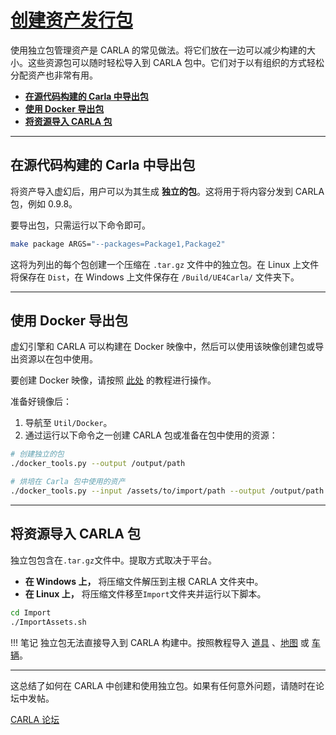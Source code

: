 # [创建资产发行包](https://carla.readthedocs.io/en/latest/tuto_A_create_standalone/) 

使用独立包管理资产是 CARLA 的常见做法。将它们放在一边可以减少构建的大小。这些资源包可以随时轻松导入到 CARLA 包中。它们对于以有组织的方式轻松分配资产也非常有用。

- [__在源代码构建的 Carla 中导出包__](#export-a-package-from-the-ue4-editor)  
- [__使用 Docker 导出包__](#export-a-package-using-docker)
- [__将资源导入 CARLA 包__](#import-assets-into-a-carla-package)  

---
## 在源代码构建的 Carla 中导出包

将资产导入虚幻后，用户可以为其生成 __独立的包__。这将用于将内容分发到 CARLA 包，例如 0.9.8。

要导出包，只需运行以下命令即可。

```sh
make package ARGS="--packages=Package1,Package2"
```

这将为列出的每个包创建一个压缩在 `.tar.gz` 文件中的独立包。在 Linux 上文件将保存在 `Dist`，在 Windows 上文件保存在 `/Build/UE4Carla/` 文件夹下。

---

## 使用 Docker 导出包

虚幻引擎和 CARLA 可以构建在 Docker 映像中，然后可以使用该映像创建包或导出资源以在包中使用。

要创建 Docker 映像，请按照 [此处](build_docker_unreal.md) 的教程进行操作。

准备好镜像后：

1. 导航至 `Util/Docker`。
2. 通过运行以下命令之一创建 CARLA 包或准备在包中使用的资源：

```sh
# 创建独立的包
./docker_tools.py --output /output/path

# 烘培在 Carla 包中使用的资产
./docker_tools.py --input /assets/to/import/path --output /output/path --packages PkgeName1,PkgeName2
```

---
## 将资源导入 CARLA 包

独立包包含在`.tar.gz`文件中。提取方式取决于平台。

*   __在 Windows 上，__ 将压缩文件解压到主根 CARLA 文件夹中。
*   __在 Linux 上，__ 将压缩文件移至`Import`文件夹并运行以下脚本。

```sh
cd Import
./ImportAssets.sh
```

!!! 笔记
    独立包无法直接导入到 CARLA 构建中。按照教程导入 [道具](tuto_A_add_props.md) 、[地图](tuto_M_custom_map_overview.md) 或 [车辆](tuto_A_add_vehicle.md)。

---

这总结了如何在 CARLA 中创建和使用独立包。如果有任何意外问题，请随时在论坛中发帖。

<div class="build-buttons">
<p>
<a href="https://github.com/carla-simulator/carla/discussions/" target="_blank" class="btn btn-neutral" title="Go to the CARLA forum">
CARLA 论坛</a>
</p>
</div>